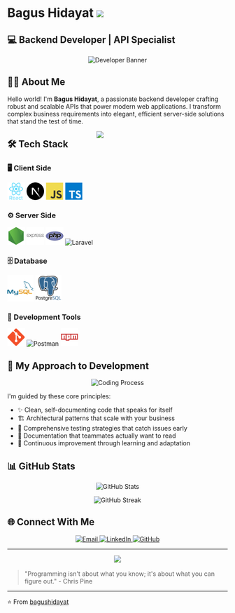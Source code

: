 # Bagus Hidayat <img src="https://media.giphy.com/media/hvRJCLFzcasrR4ia7z/giphy.gif" width="30">
## 💻 Backend Developer | API Specialist

<p align="center">
  <img src="https://media.giphy.com/media/f3iwJFOVOwuy7K6FFw/giphy.gif" alt="Developer Banner" width="600"/>
</p>

## 👨‍💻 About Me
Hello world! I'm **Bagus Hidayat**, a passionate backend developer crafting robust and scalable APIs that power modern web applications. I transform complex business requirements into elegant, efficient server-side solutions that stand the test of time.

<img align="right" src="https://media.giphy.com/media/hS42TuYYnANLFR9IRQ/giphy.gif" width="300">

## 🛠️ Tech Stack

### 🖥️ Client Side
<p align="left">
  <img src="https://raw.githubusercontent.com/devicons/devicon/master/icons/react/react-original-wordmark.svg" alt="React" width="40" height="40"/>
  <img src="https://raw.githubusercontent.com/devicons/devicon/master/icons/nextjs/nextjs-original.svg" alt="Next.js" width="40" height="40"/>
  <img src="https://raw.githubusercontent.com/devicons/devicon/master/icons/javascript/javascript-original.svg" alt="JavaScript" width="40" height="40"/>
  <img src="https://raw.githubusercontent.com/devicons/devicon/master/icons/typescript/typescript-original.svg" alt="TypeScript" width="40" height="40"/>
</p>

### ⚙️ Server Side
<p align="left">
  <img src="https://raw.githubusercontent.com/devicons/devicon/master/icons/nodejs/nodejs-original.svg" alt="Node.js" width="40" height="40"/>
  <img src="https://raw.githubusercontent.com/devicons/devicon/master/icons/express/express-original-wordmark.svg" alt="Express.js" width="40" height="40"/>
  <img src="https://raw.githubusercontent.com/devicons/devicon/master/icons/php/php-original.svg" alt="PHP" width="40" height="40"/>
  <img src="https://cdn.worldvectorlogo.com/logos/laravel-2.svg" alt="Laravel" width="40" height="40"/>
</p>

### 🗄️ Database
<p align="left">
  <img src="https://raw.githubusercontent.com/devicons/devicon/master/icons/mysql/mysql-original-wordmark.svg" alt="MySQL" width="60" height="60"/>
  <img src="https://raw.githubusercontent.com/devicons/devicon/master/icons/postgresql/postgresql-original-wordmark.svg" alt="PostgreSQL" width="60" height="60"/>
</p>

### 🧰 Development Tools
<p align="left">
  <img src="https://raw.githubusercontent.com/devicons/devicon/master/icons/git/git-original.svg" alt="Git" width="40" height="40"/>
  <img src="https://www.vectorlogo.zone/logos/getpostman/getpostman-icon.svg" alt="Postman" width="40" height="40"/>
  <img src="https://raw.githubusercontent.com/devicons/devicon/master/icons/npm/npm-original-wordmark.svg" alt="npm" width="40" height="40"/>
</p>

## 🚀 My Approach to Development

<p align="center">
  <img src="https://media.giphy.com/media/aNqEFrYVnsS52/giphy.gif" alt="Coding Process" width="400"/>
</p>

I'm guided by these core principles:
- ✨ Clean, self-documenting code that speaks for itself
- 🏗️ Architectural patterns that scale with your business
- 🧪 Comprehensive testing strategies that catch issues early
- 📝 Documentation that teammates actually want to read
- 🔄 Continuous improvement through learning and adaptation

## 📊 GitHub Stats

<p align="center">
<img src="https://github-readme-stats.vercel.app/api?username=bagushidayat&show_icons=true&theme=tokyonight" alt="GitHub Stats" />
</p>

<p align="center">
<img src="https://github-readme-streak-stats.herokuapp.com/?user=bagushidayat&theme=tokyonight" alt="GitHub Streak" />
</p>

## 🌐 Connect With Me

<p align="center">
  <a href="mailto:bagus.hidayat.id@gmail.com">
    <img src="https://img.shields.io/badge/Email-D14836?style=for-the-badge&logo=gmail&logoColor=white" alt="Email"/>
  </a>
  <a href="www.linkedin.com/in/bagus-hidayat-154898290">
    <img src="https://img.shields.io/badge/LinkedIn-0077B5?style=for-the-badge&logo=linkedin&logoColor=white" alt="LinkedIn"/>
  </a>
  <a href="https://github.com/BagusHidayat21">
    <img src="https://img.shields.io/badge/GitHub-100000?style=for-the-badge&logo=github&logoColor=white" alt="GitHub"/>
  </a>
</p>

---

<p align="center">
  <img src="https://media.giphy.com/media/RbDKaczqWovIugyJmW/giphy.gif" width="400"/>
</p>

> "Programming isn't about what you know; it's about what you can figure out." - Chris Pine
---

⭐️ From [bagushidayat](https://github.com/BagusHidayat21)
